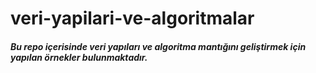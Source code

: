 # veri-yapilari-ve-algoritmalar
##### Bu repo içerisinde veri yapıları ve algoritma mantığını geliştirmek için yapılan örnekler bulunmaktadır.
